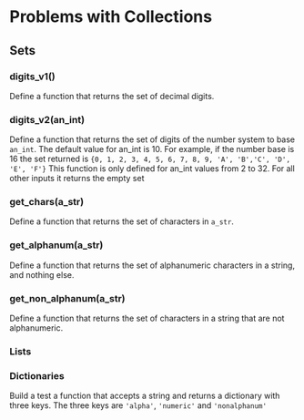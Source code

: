 # Problems with Collections

## Sets

### digits_v1()

Define a function that returns the set of decimal digits.

### digits_v2(an_int)

Define a function that returns the set of digits of the number system to base `an_int`. The default value
for an_int is 10. For example, if the number base is 16 the set returned
is `{0, 1, 2, 3, 4, 5, 6, 7, 8, 9, 'A', 'B','C', 'D', 'E', 'F'}`
This function is only defined for an_int values from 2 to 32. For all other inputs it returns the empty set

### get_chars(a_str)

Define a function that returns the set of characters in `a_str`.

### get_alphanum(a_str)

Define a function that returns the set of alphanumeric characters in a string, and nothing else.

### get_non_alphanum(a_str)

Define a function that returns the set of characters in a string that are not alphanumeric.

### Lists

### Dictionaries

Build a test a function that accepts a string and returns a dictionary with three keys. The three keys
are `'alpha'`, `'numeric'` and `'nonalphanum'`